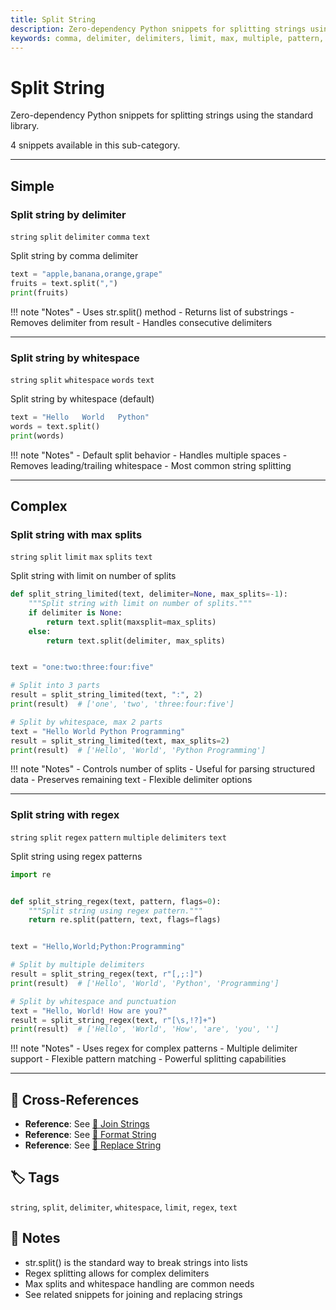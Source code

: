 ```yaml
---
title: Split String
description: Zero-dependency Python snippets for splitting strings using the standard library.
keywords: comma, delimiter, delimiters, limit, max, multiple, pattern, regex, split, splits, string, text, whitespace, words
---
```


# Split String

Zero-dependency Python snippets for splitting strings using the standard library.

4 snippets available in this sub-category.

---

## Simple

###  Split string by delimiter

`string` `split` `delimiter` `comma` `text`

Split string by comma delimiter

```python
text = "apple,banana,orange,grape"
fruits = text.split(",")
print(fruits)
```

!!! note "Notes"
    - Uses str.split() method
    - Returns list of substrings
    - Removes delimiter from result
    - Handles consecutive delimiters

<hr class="snippet-divider">

### Split string by whitespace

`string` `split` `whitespace` `words` `text`

Split string by whitespace (default)

```python
text = "Hello   World   Python"
words = text.split()
print(words)
```

!!! note "Notes"
    - Default split behavior
    - Handles multiple spaces
    - Removes leading/trailing whitespace
    - Most common string splitting

<hr class="snippet-divider">

## Complex

###  Split string with max splits

`string` `split` `limit` `max` `splits` `text`

Split string with limit on number of splits

```python
def split_string_limited(text, delimiter=None, max_splits=-1):
    """Split string with limit on number of splits."""
    if delimiter is None:
        return text.split(maxsplit=max_splits)
    else:
        return text.split(delimiter, max_splits)


text = "one:two:three:four:five"

# Split into 3 parts
result = split_string_limited(text, ":", 2)
print(result)  # ['one', 'two', 'three:four:five']

# Split by whitespace, max 2 parts
text = "Hello World Python Programming"
result = split_string_limited(text, max_splits=2)
print(result)  # ['Hello', 'World', 'Python Programming']
```

!!! note "Notes"
    - Controls number of splits
    - Useful for parsing structured data
    - Preserves remaining text
    - Flexible delimiter options

<hr class="snippet-divider">

### Split string with regex

`string` `split` `regex` `pattern` `multiple` `delimiters` `text`

Split string using regex patterns

```python
import re


def split_string_regex(text, pattern, flags=0):
    """Split string using regex pattern."""
    return re.split(pattern, text, flags=flags)


text = "Hello,World;Python:Programming"

# Split by multiple delimiters
result = split_string_regex(text, r"[,;:]")
print(result)  # ['Hello', 'World', 'Python', 'Programming']

# Split by whitespace and punctuation
text = "Hello, World! How are you?"
result = split_string_regex(text, r"[\s,!?]+")
print(result)  # ['Hello', 'World', 'How', 'are', 'you', '']
```

!!! note "Notes"
    - Uses regex for complex patterns
    - Multiple delimiter support
    - Flexible pattern matching
    - Powerful splitting capabilities

<hr class="snippet-divider">

## 🔗 Cross-References

- **Reference**: See [📂 Join Strings](./join_strings.md)
- **Reference**: See [📂 Format String](./format_string.md)
- **Reference**: See [📂 Replace String](./replace_string.md)

## 🏷️ Tags

`string`, `split`, `delimiter`, `whitespace`, `limit`, `regex`, `text`

## 📝 Notes

- str.split() is the standard way to break strings into lists
- Regex splitting allows for complex delimiters
- Max splits and whitespace handling are common needs
- See related snippets for joining and replacing strings
